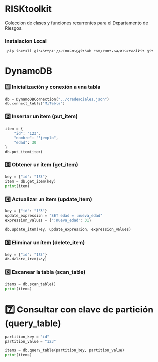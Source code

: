 # RISKtoolkit

Coleccion de clases y funciones recurrentes para el Departamento de Riesgos.

### Instalacion Local

```bash
 pip install git+https://<TOKEN>@github.com/r00t-64/RISKtoolkit.git

```

# DynamoDB

### 1️⃣ Inicialización y conexión a una tabla

```python
db = DynamoDBConnection("../credenciales.json") 
db.connect_table("MiTabla") 

```

### 2️⃣ Insertar un ítem (put_item)

```python
item = {
    "id": "123",
    "nombre": "Ejemplo",
    "edad": 30
}
db.put_item(item)
```

### 3️⃣ Obtener un ítem (get_item)

```python
key = {"id": "123"}
item = db.get_item(key)
print(item)
```

### 4️⃣ Actualizar un ítem (update_item)

```python
key = {"id": "123"}
update_expression = "SET edad = :nueva_edad"
expression_values = {":nueva_edad": 31}

db.update_item(key, update_expression, expression_values)
```

### 5️⃣ Eliminar un ítem (delete_item)

```python
key = {"id": "123"}
db.delete_item(key)
```

### 6️⃣ Escanear la tabla (scan_table)

```python
items = db.scan_table()
print(items)
```

# 7️⃣ Consultar con clave de partición (query_table)

```python
partition_key = "id"
partition_value = "123"

items = db.query_table(partition_key, partition_value)
print(items)
```
